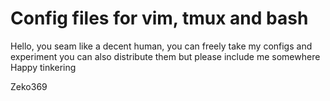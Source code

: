 # Config files for vim, tmux and bash
Hello, you seam like a decent human, you can freely take my configs and experiment you can also distribute them but please include me somewhere Happy tinkering

Zeko369

